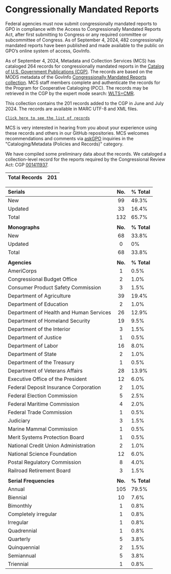 # Congressionally Mandated Reports

Federal agencies must now submit congressionally mandated reports to GPO in compliance with the Access to Congressionally Mandated Reports Act, after first submitting to Congress or any required committee or subcommittee of Congress. As of September 4, 2024, 482 congressionally mandated reports have been published and made available to the public on GPO’s online system of access, GovInfo.

As of September 4, 2024, Metadata and Collection Services (MCS) has cataloged 264 records for congressionally mandated reports in the [Catalog of U.S. Government Publications (CGP)](https://catalog.gpo.gov/). The records are based on the MODS metadata of the GovInfo [Congressionally Mandated Reports collection](https://www.govinfo.gov/app/collection/cmr). MCS staff members complete and authenticate the records for the Program for Cooperative Cataloging (PCC). The records may be retrieved in the CGP by the expert mode search: [WLTS=CMR](https://catalog.gpo.gov/F/?func=find-c&ccl_term=wlts%3Dcmr&x=0&y=0).

This collection contains the 201 records added to the CGP in June and July 2024. The records are available in MARC UTF-8 and XML files.

[`Click here to see the list of records`](/Congressionally_Mandated_Reports/CMR_Records_Display_Page.md)

MCS is very interested in hearing from you about your experience using these records and others in our GitHub repositories. MCS welcomes recommendations and comments via [askGPO](https://ask.gpo.gov/s/) inquiries in the "Cataloging/Metadata (Policies and Records)" category.

We have compiled some preliminary data about the records. We cataloged a collection-level record for the reports required by the Congressional Review Act: CGP [001411937](https://catalog.gpo.gov/F/?func=direct&doc_number=001411937&local_base=GPO01PUB).

| Total Records | 201 |
|:-----|:-----|

| **Serials** | **No.** | **% Total** |
|:-----|:-----:|:-----|
| New | 99 | 49.3% |
| Updated | 33 | 16.4% |
| Total | 132 | 65.7% |
| | | |
| **Monographs** | **No.** | **% Total** |
| New | 68 | 33.8% |
| Updated | 0 | 0% |
| Total | 68 | 33.8% |
| | | |
| **Agencies** | **No.** | **% Total** |
| AmeriCorps | 1 | 0.5% |
| Congressional Budget Office | 2 | 1.0% |
| Consumer Product Safety Commission | 3 | 1.5% |
| Department of Agriculture | 39 | 19.4% |
| Department of Education | 2 | 1.0% |
| Department of Health and Human Services | 26 | 12.9% |
| Department of Homeland Security | 19 | 9.5% |
| Department of the Interior | 3 | 1.5% |
| Department of Justice | 1 | 0.5% |
| Department of Labor | 16 | 8.0% |
| Department of State | 2 | 1.0% |
| Department of the Treasury | 1 | 0.5% |
| Department of Veterans Affairs | 28 | 13.9% |
| Executive Office of the President | 12 | 6.0% |
| Federal Deposit Insurance Corporation | 2 | 1.0% |
| Federal Election Commission | 5 | 2.5% |
| Federal Maritime Commission | 4 | 2.0% |
| Federal Trade Commission | 1 | 0.5% |
| Judiciary | 3 | 1.5% |
| Marine Mammal Commission  | 1 | 0.5% |
| Merit Systems Protection Board | 1 | 0.5% |
| National Credit Union Administration  | 2 | 1.0% |
| National Science Foundation | 12 | 6.0% |
| Postal Regulatory Commission | 8 | 4.0% |
| Railroad Retirement Board | 3 | 1.5% |
| | | |
| **Serial Frequencies** | **No.** | **% Total** |
| Annual | 105 | 79.5% |
| Biennial | 10 | 7.6% |
| Bimonthly | 1 | 0.8% |
| Completely irregular | 1 | 0.8% |
| Irregular | 1 | 0.8% |
| Quadrennial | 1 | 0.8% |
| Quarterly | 5 | 3.8% |
| Quinquennial | 2 | 1.5% |
| Semiannual | 5 | 3.8% |
| Triennial | 1 | 0.8% |
